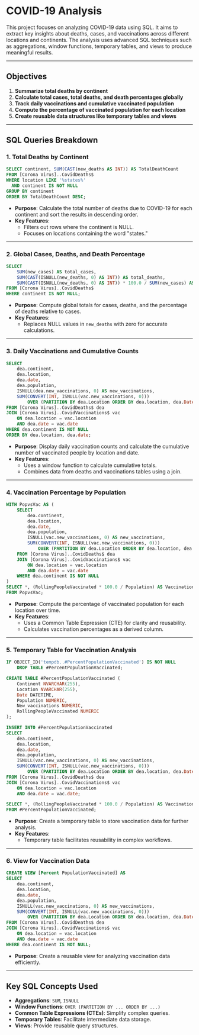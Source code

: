 # COVID-19 Analysis 

This project focuses on analyzing COVID-19 data using SQL. It aims to extract key insights about deaths, cases, and vaccinations across different locations and continents. The analysis uses advanced SQL techniques such as aggregations, window functions, temporary tables, and views to produce meaningful results.

---

## Objectives

1. **Summarize total deaths by continent**
2. **Calculate total cases, total deaths, and death percentages globally**
3. **Track daily vaccinations and cumulative vaccinated population**
4. **Compute the percentage of vaccinated population for each location**
5. **Create reusable data structures like temporary tables and views**

---

## SQL Queries Breakdown

### 1. Total Deaths by Continent
```sql
SELECT continent, SUM(CAST(new_deaths AS INT)) AS TotalDeathCount
FROM [Corona Virus]..CovidDeaths$
WHERE location LIKE '%states%'
  AND continent IS NOT NULL
GROUP BY continent
ORDER BY TotalDeathCount DESC;
```
- **Purpose**: Calculate the total number of deaths due to COVID-19 for each continent and sort the results in descending order.
- **Key Features**:
  - Filters out rows where the continent is NULL.
  - Focuses on locations containing the word "states."

---

### 2. Global Cases, Deaths, and Death Percentage
```sql
SELECT
    SUM(new_cases) AS total_cases,
    SUM(CAST(ISNULL(new_deaths, 0) AS INT)) AS total_deaths,
    SUM(CAST(ISNULL(new_deaths, 0) AS INT)) * 100.0 / SUM(new_cases) AS DeathPercentage
FROM [Corona Virus]..CovidDeaths$
WHERE continent IS NOT NULL;
```
- **Purpose**: Compute global totals for cases, deaths, and the percentage of deaths relative to cases.
- **Key Features**:
  - Replaces NULL values in `new_deaths` with zero for accurate calculations.

---

### 3. Daily Vaccinations and Cumulative Counts
```sql
SELECT
    dea.continent,
    dea.location,
    dea.date,
    dea.population,
    ISNULL(dea.new_vaccinations, 0) AS new_vaccinations,
    SUM(CONVERT(INT, ISNULL(vac.new_vaccinations, 0)))
        OVER (PARTITION BY dea.Location ORDER BY dea.location, dea.Date) AS RollingPeopleVaccinated
FROM [Corona Virus]..CovidDeaths$ dea
JOIN [Corona Virus]..CovidVaccinations$ vac
    ON dea.location = vac.location
    AND dea.date = vac.date
WHERE dea.continent IS NOT NULL
ORDER BY dea.location, dea.date;
```
- **Purpose**: Display daily vaccination counts and calculate the cumulative number of vaccinated people by location and date.
- **Key Features**:
  - Uses a window function to calculate cumulative totals.
  - Combines data from deaths and vaccinations tables using a join.

---

### 4. Vaccination Percentage by Population
```sql
WITH PopvsVac AS (
    SELECT
        dea.continent,
        dea.location,
        dea.date,
        dea.population,
        ISNULL(vac.new_vaccinations, 0) AS new_vaccinations,
        SUM(CONVERT(INT, ISNULL(vac.new_vaccinations, 0)))
            OVER (PARTITION BY dea.Location ORDER BY dea.location, dea.Date) AS RollingPeopleVaccinated
    FROM [Corona Virus]..CovidDeaths$ dea
    JOIN [Corona Virus]..CovidVaccinations$ vac
        ON dea.location = vac.location
        AND dea.date = vac.date
    WHERE dea.continent IS NOT NULL
)
SELECT *, (RollingPeopleVaccinated * 100.0 / Population) AS VaccinationPercentage
FROM PopvsVac;
```
- **Purpose**: Compute the percentage of vaccinated population for each location over time.
- **Key Features**:
  - Uses a Common Table Expression (CTE) for clarity and reusability.
  - Calculates vaccination percentages as a derived column.

---

### 5. Temporary Table for Vaccination Analysis
```sql
IF OBJECT_ID('tempdb..#PercentPopulationVaccinated') IS NOT NULL
    DROP TABLE #PercentPopulationVaccinated;

CREATE TABLE #PercentPopulationVaccinated (
    Continent NVARCHAR(255),
    Location NVARCHAR(255),
    Date DATETIME,
    Population NUMERIC,
    New_vaccinations NUMERIC,
    RollingPeopleVaccinated NUMERIC
);

INSERT INTO #PercentPopulationVaccinated
SELECT
    dea.continent,
    dea.location,
    dea.date,
    dea.population,
    ISNULL(vac.new_vaccinations, 0) AS new_vaccinations,
    SUM(CONVERT(INT, ISNULL(vac.new_vaccinations, 0)))
        OVER (PARTITION BY dea.Location ORDER BY dea.location, dea.Date) AS RollingPeopleVaccinated
FROM [Corona Virus]..CovidDeaths$ dea
JOIN [Corona Virus]..CovidVaccinations$ vac
    ON dea.location = vac.location
    AND dea.date = vac.date;

SELECT *, (RollingPeopleVaccinated * 100.0 / Population) AS VaccinationPercentage
FROM #PercentPopulationVaccinated;
```
- **Purpose**: Create a temporary table to store vaccination data for further analysis.
- **Key Features**:
  - Temporary table facilitates reusability in complex workflows.

---

### 6. View for Vaccination Data
```sql
CREATE VIEW [Percent PopulationVaccinated] AS
SELECT
    dea.continent,
    dea.location,
    dea.date,
    dea.population,
    ISNULL(vac.new_vaccinations, 0) AS new_vaccinations,
    SUM(CONVERT(INT, ISNULL(vac.new_vaccinations, 0)))
        OVER (PARTITION BY dea.Location ORDER BY dea.location, dea.Date) AS RollingPeopleVaccinated
FROM [Corona Virus]..CovidDeaths$ dea
JOIN [Corona Virus]..CovidVaccinations$ vac
    ON dea.location = vac.location
    AND dea.date = vac.date
WHERE dea.continent IS NOT NULL;
```
- **Purpose**: Create a reusable view for analyzing vaccination data efficiently.

---


## Key SQL Concepts Used

- **Aggregations**: `SUM`, `ISNULL`
- **Window Functions**: `OVER (PARTITION BY ... ORDER BY ...)`
- **Common Table Expressions (CTEs)**: Simplify complex queries.
- **Temporary Tables**: Facilitate intermediate data storage.
- **Views**: Provide reusable query structures.


